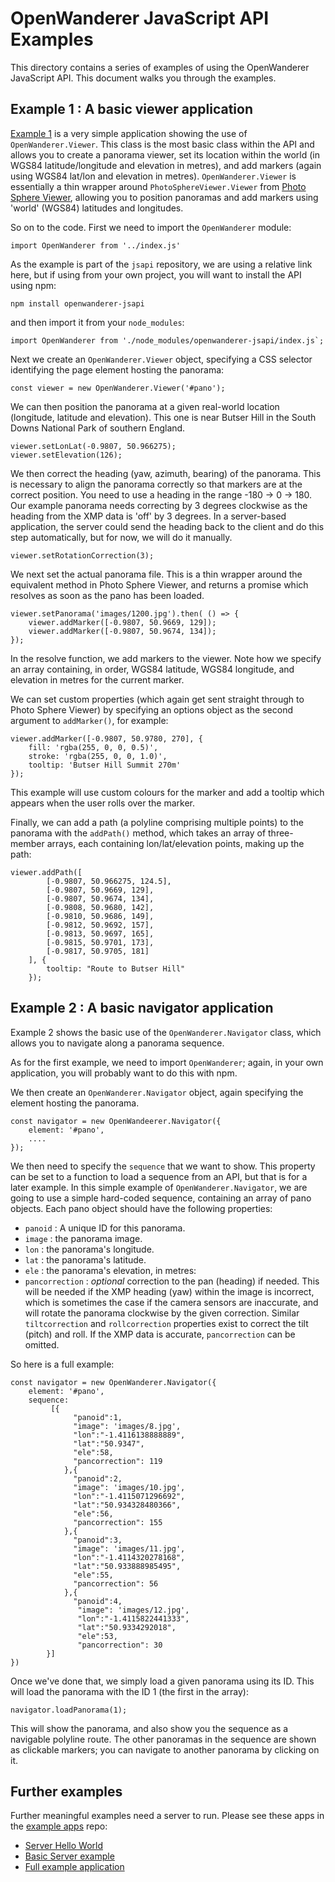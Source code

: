 # OpenWanderer JavaScript API Examples

This directory contains a series of examples of using the OpenWanderer JavaScript API. This document walks you through the examples.

## Example 1 : A basic viewer application

[Example 1](ex1.html) is a very simple application showing the use of `OpenWanderer.Viewer`. This class is the most basic class within the API and allows you to create a panorama viewer, set its location within the world (in WGS84 latitude/longitude and elevation in metres), and add markers (again using WGS84 lat/lon and elevation in metres). `OpenWanderer.Viewer` is essentially a thin wrapper around `PhotoSphereViewer.Viewer` from [Photo Sphere Viewer](https://photo-sphere-viewer.js.org), allowing you to position panoramas and add markers using 'world' (WGS84) latitudes and longitudes.

So on to the code. First we need to import the `OpenWanderer` module:
```
import OpenWanderer from '../index.js'
```
As the example is part of the `jsapi` repository, we are using a relative
link here, but if using from your own project, you will want to install
the API using npm:
```
npm install openwanderer-jsapi
```
and then import it from your `node_modules`:
```
import OpenWanderer from './node_modules/openwanderer-jsapi/index.js`;
```
Next we create an `OpenWanderer.Viewer` object, specifying a CSS selector
identifying the page element hosting the panorama:
```
const viewer = new OpenWanderer.Viewer('#pano');
```
We can then position the panorama at a given real-world location (longitude,
latitude and elevation). This one is near Butser Hill in the South Downs
National Park of southern England.
```
viewer.setLonLat(-0.9807, 50.966275);
viewer.setElevation(126);
```
We then correct the heading (yaw, azimuth, bearing) of the panorama. This is necessary to align the panorama correctly so that markers are at the correct position.  You need to use a heading in the range -180 -> 0 -> 180. Our example panorama needs correcting by 3 degrees clockwise as the heading from the XMP data is 'off' by 3 degrees. In a server-based application, the server could send the heading back to the client and do this step automatically, but for now, we will do it manually.
```
viewer.setRotationCorrection(3);
```
We next set the actual panorama file. This is a thin wrapper around the 
equivalent method in Photo Sphere Viewer, and returns a promise which resolves
as soon as the pano has been loaded.
```
viewer.setPanorama('images/1200.jpg').then( () => {
    viewer.addMarker([-0.9807, 50.9669, 129]);
    viewer.addMarker([-0.9807, 50.9674, 134]);
});
```
In the resolve function, we add markers to the viewer. Note how we specify
an array containing, in order, WGS84 latitude, WGS84 longitude, and elevation
in metres for the current marker.

We can set custom properties (which again get sent straight through to
Photo Sphere Viewer) by specifying an options object as the second argument to
`addMarker()`, for example:
```
viewer.addMarker([-0.9807, 50.9780, 270], {
    fill: 'rgba(255, 0, 0, 0.5)',
    stroke: 'rgba(255, 0, 0, 1.0)',
    tooltip: 'Butser Hill Summit 270m'
});
```
This example will use custom colours for the marker and add a tooltip which
appears when the user rolls over the marker.

Finally, we can add a path (a polyline comprising multiple points) to the 
panorama with the `addPath()` method, which takes an array of three-member arrays, each containing lon/lat/elevation points, making up the path:
```
viewer.addPath([
        [-0.9807, 50.966275, 124.5],
        [-0.9807, 50.9669, 129],
        [-0.9807, 50.9674, 134],
        [-0.9808, 50.9680, 142],
        [-0.9810, 50.9686, 149],
        [-0.9812, 50.9692, 157],
        [-0.9813, 50.9697, 165],
        [-0.9815, 50.9701, 173],
        [-0.9817, 50.9705, 181]
    ], {
        tooltip: "Route to Butser Hill"
    });
```

## Example 2 : A basic navigator application

Example 2 shows the basic use of the `OpenWanderer.Navigator` class, which allows you to navigate along a panorama sequence.

As for the first example, we need to import `OpenWanderer`; again, in your own application, you will probably want to do this with npm.

We then create an `OpenWanderer.Navigator` object, again specifying the element
hosting the panorama.
```
const navigator = new OpenWandeerer.Navigator({
    element: '#pano',
    ....
});
```
We then need to specify the `sequence` that we want to show. This property
can be set to a function to load a sequence from an API, but that is for a
later example. In this simple example of `OpenWanderer.Navigator`, we
are going to use a simple hard-coded sequence, containing an array of pano
objects. Each pano object should have the following properties:
- `panoid` : A unique ID for this panorama.
- `image` : the panorama image.
- `lon` : the panorama's longitude.
- `lat` : the panorama's latitude.
- `ele` : the panorama's elevation, in metres:
- `pancorrection` : *optional* correction to the pan (heading) if needed. This will be needed if the XMP heading (yaw) within the image is incorrect, which is sometimes the case if the camera sensors are inaccurate, and will rotate the panorama clockwise by the given correction. Similar `tiltcorrection` and `rollcorrection` properties exist to correct the tilt (pitch) and roll. If the XMP data is accurate, `pancorrection` can be omitted.

So here is a full example:
```
const navigator = new OpenWanderer.Navigator({
    element: '#pano',    
    sequence: 
         [{
              "panoid":1,
              "image": 'images/8.jpg',
              "lon":"-1.4116138888889",
              "lat":"50.9347",
              "ele":58,
              "pancorrection": 119
            },{ 
              "panoid":2,
              "image": 'images/10.jpg',
              "lon":"-1.4115071296692",
              "lat":"50.934328480366",
              "ele":56,
              "pancorrection": 155
            },{
              "panoid":3,
              "image": 'images/11.jpg',
              "lon":"-1.4114320278168",
              "lat":"50.933888985495",
              "ele":55,
              "pancorrection": 56
            },{
              "panoid":4,
               "image": 'images/12.jpg',
               "lon":"-1.4115822441333",
               "lat":"50.9334292018",
               "ele":53,
               "pancorrection": 30
        }]
})
``` 
Once we've done that, we simply load a given panorama using its ID. This
will load the panorama with the ID 1 (the first in the array):
```
navigator.loadPanorama(1);
```
This will show the panorama, and also show you the sequence as a navigable polyline route. The other panoramas in the sequence are shown as clickable markers;
you can navigate to another panorama by clicking on it.

## Further examples

Further meaningful examples need a server to run. Please see these apps in the [example apps](https://github.com/openwanderer/example-app) repo:

- [Server Hello World](https://github.com/openwanderer/example-app/tree/master/hello-world)
- [Basic Server example](https://github.com/openwanderer/example-app/tree/master/basic)
- [Full example application](https://github.com/openwanderer/example-app/tree/master/full)
